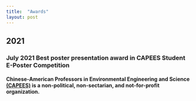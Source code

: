 ```yaml
---
title:  "Awards"
layout: post
---
```

## 2021
### **July 2021**   **Best poster presentation award in CAPEES Student E-Poster Competition**  
#### Chinese-American Professors in Environmental Engineering and Science [(CAPEES)](http://www.capees.org/bylaws.html) is a non-political, non-sectarian, and not-for-profit organization.
              
              
